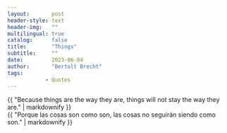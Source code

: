 ```yaml
---
layout:       post
header-style: text
header-img:   ""
multilingual: true
catalog:      false
title:        "Things"
subtitle:     ""
date:         2023-06-04
author:       "Bertolt Brecht"
tags:
            - Quotes
---
```


<div class="en post-container">
    {{ "Because things are the way they are, things will not stay the way they are." | markdownify }}
</div>

<div class="es post-container">
    {{ "Porque las cosas son como son, las cosas no seguirán siendo como son." | markdownify }}
</div>

